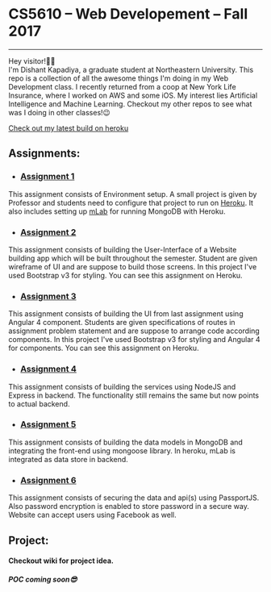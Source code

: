 # CS5610 – Web Developement – Fall 2017
-------------------------------------------------------------------------------

Hey visitor!👋🏻<br>
I'm Dishant Kapadiya, a graduate student at Northeastern University. This repo is a collection of all the awesome things
 I'm doing in my Web Development class. I recently returned from a coop at New York Life Insurance, where I worked on
 AWS and some iOS. My interest lies Artificial Intelligence and Machine Learning. Checkout my other repos to see what
 was I doing in other classes!😉

[Check out my latest build on heroku](https://webdev-kapadiya-dishant.herokuapp.com)


## Assignments:
* ### [Assignment 1](https://github.com/dishantkapadiya2694/webdev-Kapadiya-Dishant/tree/assignment1)
This assignment consists of Environment setup. A small project is given by Professor and students need to configure that
 project to run on [Heroku](https://www.heroku.com). It also includes setting up [mLab](https://www.mlab.com) for
 running MongoDB with Heroku.

* ### [Assignment 2](https://github.com/dishantkapadiya2694/webdev-Kapadiya-Dishant/tree/assignment2)
This assignment consists of building the User-Interface of a Website building app which will be built throughout the
semester. Student are given wireframe of UI and are suppose to build those screens. In this project I've used Bootstrap
v3 for styling. You can see this assignment on Heroku.

* ### [Assignment 3](https://github.com/dishantkapadiya2694/webdev-Kapadiya-Dishant/tree/assignment3)
This assignment consists of building the UI from last assignment using Angular 4 component. Students are given 
specifications of routes in assignment problem statement and are suppose to arrange code according components. In this 
project I've used Bootstrap v3 for styling and Angular 4 for components. You can see this assignment on Heroku.

* ### [Assignment 4](https://github.com/dishantkapadiya2694/webdev-Kapadiya-Dishant/tree/assignment4)
This assignment consists of building the services using NodeJS and Express in backend. The functionality still 
remains the same but now points to actual backend. 

* ### [Assignment 5](https://github.com/dishantkapadiya2694/webdev-Kapadiya-Dishant/tree/assignment5)
This assignment consists of building the data models in MongoDB and integrating the front-end using mongoose library.
 In heroku, mLab is integrated as data store in backend. 

* ### [Assignment 6](https://github.com/dishantkapadiya2694/webdev-Kapadiya-Dishant/tree/assignment6)
This assignment consists of securing the data and api(s) using PassportJS. Also password encryption is enabled to 
store password in a secure way. Website can accept users using Facebook as well.

## Project:
#### Checkout wiki for project idea.
##### POC coming soon😎
